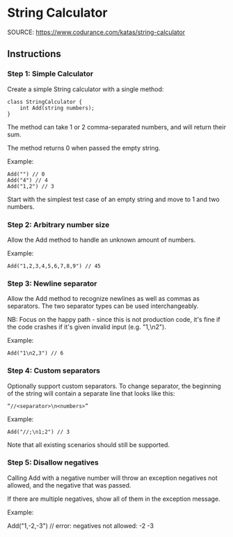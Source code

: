 # String Calculator

SOURCE: https://www.codurance.com/katas/string-calculator

## Instructions
### Step 1: Simple Calculator
Create a simple String calculator with a single method:

    class StringCalculator {
        int Add(string numbers);
    }

The method can take 1 or 2 comma-separated numbers, and will return their sum.

The method returns 0 when passed the empty string.

Example:

    Add("") // 0
    Add("4") // 4
    Add("1,2") // 3

Start with the simplest test case of an empty string and move to 1 and two numbers.

### Step 2: Arbitrary number size

Allow the Add method to handle an unknown amount of numbers.

Example:

    Add("1,2,3,4,5,6,7,8,9") // 45

### Step 3: Newline separator

Allow the Add method to recognize newlines as well as commas as separators. 
The two separator types can be used interchangeably.

NB: Focus on the happy path - since this is not production code, it's
fine if the code crashes if it's given invalid input (e.g. "1,\n2").

Example:

    Add("1\n2,3") // 6

### Step 4: Custom separators
Optionally support custom separators. To change separator, the beginning of the string will contain a separate line that looks like this: 

    “//<separator>\n<numbers>”

Example:

    Add("//;\n1;2") // 3
    
Note that all existing scenarios should still be supported.    

### Step 5: Disallow negatives
Calling Add with a negative number will throw an exception negatives not allowed, and the negative that was passed.

If there are multiple negatives, show all of them in the exception message.

Example:

Add("1,-2,-3") // error: negatives not allowed: -2 -3